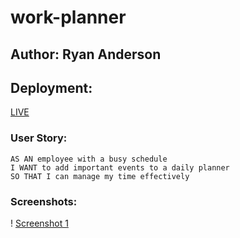 # work-planner

## Author: Ryan Anderson

## Deployment:

[LIVE](https://thetoastinside.github.io/work-planner/)


### User Story:
```
AS AN employee with a busy schedule
I WANT to add important events to a daily planner
SO THAT I can manage my time effectively
```


### Screenshots:

! [Screenshot 1](./Screenshot%20(128).png)